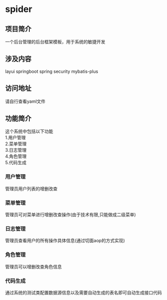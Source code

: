 # spider
## 项目简介
一个后台管理的后台框架模板，用于系统的敏捷开发


## 涉及内容
layui springboot spring security mybatis-plus 

## 访问地址
请自行查看yaml文件<br>
  
## 功能简介
这个系统中包括以下功能
<br>
1.用户管理<br>
2.菜单管理<br>
3.日志管理<br>
4.角色管理<br>
5.代码生成<br>
 
### 用户管理
管理员用户列表的增删改查

### 菜单管理
管理员可对菜单进行增删改查操作(由于技术有限,只能做成二级菜单)

### 日志管理
管理员查看用户的所有操作具体信息(通过切面aop的方式实现)

### 角色管理
管理员可以增删改查角色信息

 ### 代码生成
通过系统的测试类配置数据源信息以及需要自动生成的表名即可自动生成接口代码




